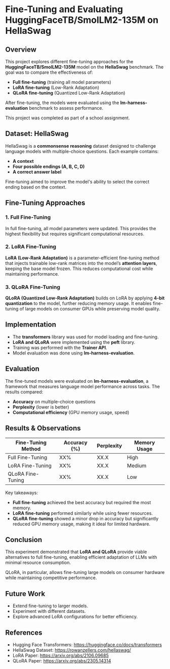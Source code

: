 # Fine-Tuning and Evaluating HuggingFaceTB/SmolLM2-135M on HellaSwag

## Overview

This project explores different fine-tuning approaches for the **HuggingFaceTB/SmolLM2-135M** model on the **HellaSwag** benchmark. The goal was to compare the effectiveness of:

- **Full fine-tuning** (training all model parameters)
- **LoRA fine-tuning** (Low-Rank Adaptation)
- **QLoRA fine-tuning** (Quantized Low-Rank Adaptation)

After fine-tuning, the models were evaluated using the **lm-harness-evaluation** benchmark to assess performance.

This project was completed as part of a school assignment.

## Dataset: HellaSwag

HellaSwag is a **commonsense reasoning** dataset designed to challenge language models with multiple-choice questions. Each example contains:

- **A context**
- **Four possible endings (A, B, C, D)**
- **A correct answer label**

Fine-tuning aimed to improve the model's ability to select the correct ending based on the context.

## Fine-Tuning Approaches

### **1. Full Fine-Tuning**

In full fine-tuning, all model parameters were updated. This provides the highest flexibility but requires significant computational resources.

### **2. LoRA Fine-Tuning**

**LoRA (Low-Rank Adaptation)** is a parameter-efficient fine-tuning method that injects trainable low-rank matrices into the model’s **attention layers**, keeping the base model frozen. This reduces computational cost while maintaining performance.

### **3. QLoRA Fine-Tuning**

**QLoRA (Quantized Low-Rank Adaptation)** builds on LoRA by applying **4-bit quantization** to the model, further reducing memory usage. It enables fine-tuning of large models on consumer GPUs while preserving model quality.

## Implementation

- The **transformers** library was used for model loading and fine-tuning.
- **LoRA and QLoRA** were implemented using the **peft** library.
- Training was performed with the **Trainer API**.
- Model evaluation was done using **lm-harness-evaluation**.

## Evaluation

The fine-tuned models were evaluated on **lm-harness-evaluation**, a framework that measures language model performance across tasks. The results compared:

- **Accuracy** on multiple-choice questions
- **Perplexity** (lower is better)
- **Computational efficiency** (GPU memory usage, speed)

## Results & Observations

| Fine-Tuning Method | Accuracy (%) | Perplexity | Memory Usage |
| ------------------ | ------------ | ---------- | ------------ |
| Full Fine-Tuning   | XX%          | XX.X       | High         |
| LoRA Fine-Tuning   | XX%          | XX.X       | Medium       |
| QLoRA Fine-Tuning  | XX%          | XX.X       | Low          |

Key takeaways:

- **Full fine-tuning** achieved the best accuracy but required the most memory.
- **LoRA fine-tuning** performed similarly while using fewer resources.
- **QLoRA fine-tuning** showed a minor drop in accuracy but significantly reduced GPU memory usage, making it ideal for limited hardware.

## Conclusion

This experiment demonstrated that **LoRA and QLoRA** provide viable alternatives to full fine-tuning, enabling efficient adaptation of LLMs with minimal resource consumption.

QLoRA, in particular, allows fine-tuning large models on consumer hardware while maintaining competitive performance.

## Future Work

- Extend fine-tuning to larger models.
- Experiment with different datasets.
- Explore advanced LoRA configurations for better efficiency.

## References

- Hugging Face Transformers: <https://huggingface.co/docs/transformers>
- HellaSwag Dataset: <https://rowanzellers.com/hellaswag/>
- LoRA Paper: <https://arxiv.org/abs/2106.09685>
- QLoRA Paper: <https://arxiv.org/abs/2305.14314>
